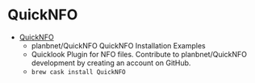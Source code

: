 # QuickNFO
- [QuickNFO](https://github.com/planbnet/QuickNFO)
  -  planbnet/QuickNFO QuickNFO Installation Examples
  - Quicklook Plugin for NFO files. Contribute to planbnet/QuickNFO development by creating an account on GitHub.
  - `brew cask install QuickNFO`
